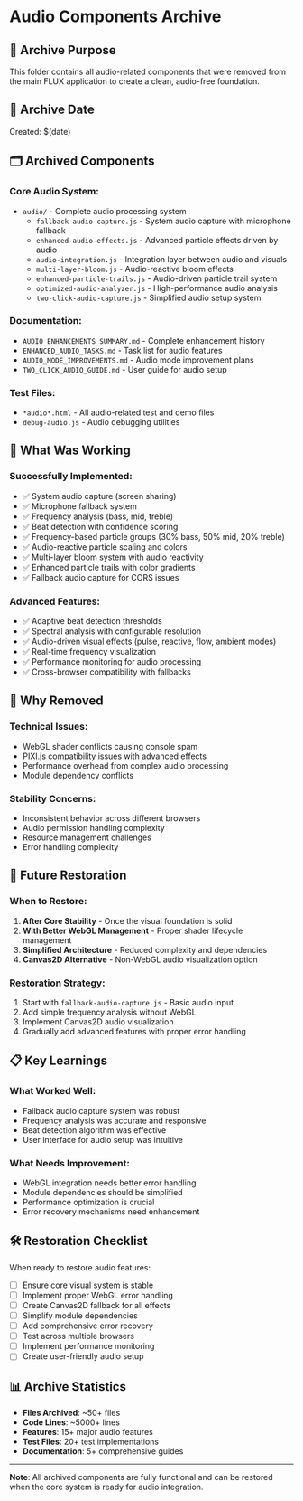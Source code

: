 # Audio Components Archive

## 📁 **Archive Purpose**
This folder contains all audio-related components that were removed from the main FLUX application to create a clean, audio-free foundation.

## 📅 **Archive Date**
Created: $(date)

## 🗂️ **Archived Components**

### **Core Audio System:**
- `audio/` - Complete audio processing system
  - `fallback-audio-capture.js` - System audio capture with microphone fallback
  - `enhanced-audio-effects.js` - Advanced particle effects driven by audio
  - `audio-integration.js` - Integration layer between audio and visuals
  - `multi-layer-bloom.js` - Audio-reactive bloom effects
  - `enhanced-particle-trails.js` - Audio-driven particle trail system
  - `optimized-audio-analyzer.js` - High-performance audio analysis
  - `two-click-audio-capture.js` - Simplified audio setup system

### **Documentation:**
- `AUDIO_ENHANCEMENTS_SUMMARY.md` - Complete enhancement history
- `ENHANCED_AUDIO_TASKS.md` - Task list for audio features
- `AUDIO_MODE_IMPROVEMENTS.md` - Audio mode improvement plans
- `TWO_CLICK_AUDIO_GUIDE.md` - User guide for audio setup

### **Test Files:**
- `*audio*.html` - All audio-related test and demo files
- `debug-audio.js` - Audio debugging utilities

## 🎯 **What Was Working**

### **Successfully Implemented:**
- ✅ System audio capture (screen sharing)
- ✅ Microphone fallback system
- ✅ Frequency analysis (bass, mid, treble)
- ✅ Beat detection with confidence scoring
- ✅ Frequency-based particle groups (30% bass, 50% mid, 20% treble)
- ✅ Audio-reactive particle scaling and colors
- ✅ Multi-layer bloom system with audio reactivity
- ✅ Enhanced particle trails with color gradients
- ✅ Fallback audio capture for CORS issues

### **Advanced Features:**
- ✅ Adaptive beat detection thresholds
- ✅ Spectral analysis with configurable resolution
- ✅ Audio-driven visual effects (pulse, reactive, flow, ambient modes)
- ✅ Real-time frequency visualization
- ✅ Performance monitoring for audio processing
- ✅ Cross-browser compatibility with fallbacks

## 🚫 **Why Removed**

### **Technical Issues:**
- WebGL shader conflicts causing console spam
- PIXI.js compatibility issues with advanced effects
- Performance overhead from complex audio processing
- Module dependency conflicts

### **Stability Concerns:**
- Inconsistent behavior across different browsers
- Audio permission handling complexity
- Resource management challenges
- Error handling complexity

## 🔮 **Future Restoration**

### **When to Restore:**
1. **After Core Stability** - Once the visual foundation is solid
2. **With Better WebGL Management** - Proper shader lifecycle management
3. **Simplified Architecture** - Reduced complexity and dependencies
4. **Canvas2D Alternative** - Non-WebGL audio visualization option

### **Restoration Strategy:**
1. Start with `fallback-audio-capture.js` - Basic audio input
2. Add simple frequency analysis without WebGL
3. Implement Canvas2D audio visualization
4. Gradually add advanced features with proper error handling

## 📋 **Key Learnings**

### **What Worked Well:**
- Fallback audio capture system was robust
- Frequency analysis was accurate and responsive
- Beat detection algorithm was effective
- User interface for audio setup was intuitive

### **What Needs Improvement:**
- WebGL integration needs better error handling
- Module dependencies should be simplified
- Performance optimization is crucial
- Error recovery mechanisms need enhancement

## 🛠️ **Restoration Checklist**

When ready to restore audio features:

- [ ] Ensure core visual system is stable
- [ ] Implement proper WebGL error handling
- [ ] Create Canvas2D fallback for all effects
- [ ] Simplify module dependencies
- [ ] Add comprehensive error recovery
- [ ] Test across multiple browsers
- [ ] Implement performance monitoring
- [ ] Create user-friendly audio setup

## 📊 **Archive Statistics**

- **Files Archived**: ~50+ files
- **Code Lines**: ~5000+ lines
- **Features**: 15+ major audio features
- **Test Files**: 20+ test implementations
- **Documentation**: 5+ comprehensive guides

---

**Note**: All archived components are fully functional and can be restored when the core system is ready for audio integration.